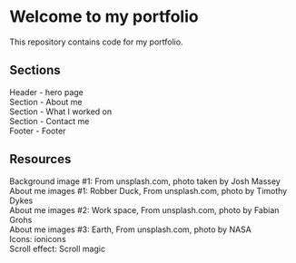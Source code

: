 # Welcome to my portfolio
This repository contains code for my portfolio.

## Sections
Header - hero page   
Section - About me   
Section - What I worked on   
Section - Contact me   
Footer - Footer   

## Resources
Background image #1: From unsplash.com, photo taken by Josh Massey      
About me images #1: Robber Duck, From unsplash.com, photo by Timothy Dykes       
About me images #2: Work space, From unsplash.com, photo by Fabian Grohs   
About me images #3: Earth, From unsplash.com, photo by NASA   
Icons: ionicons   
Scroll effect: Scroll magic